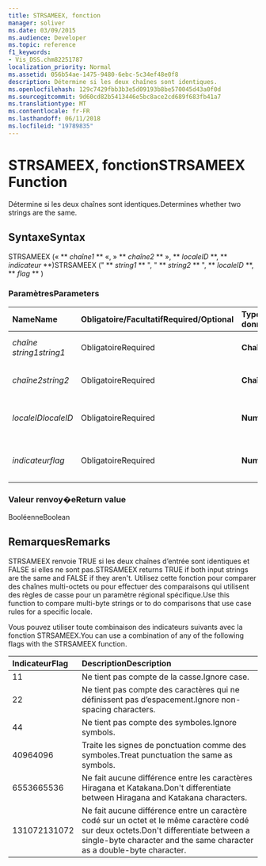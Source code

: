 ```yaml
---
title: STRSAMEEX, fonction
manager: soliver
ms.date: 03/09/2015
ms.audience: Developer
ms.topic: reference
f1_keywords:
- Vis_DSS.chm82251787
localization_priority: Normal
ms.assetid: 056b54ae-1475-9480-6ebc-5c34ef48e0f8
description: Détermine si les deux chaînes sont identiques.
ms.openlocfilehash: 129c7429fbb3b3e5d09193b8be570045d43a0f0d
ms.sourcegitcommit: 9d60cd82b5413446e5bc8ace2cd689f683fb41a7
ms.translationtype: MT
ms.contentlocale: fr-FR
ms.lasthandoff: 06/11/2018
ms.locfileid: "19789835"
---
```

# <a name="strsameex-function"></a><span data-ttu-id="f67e8-103">STRSAMEEX, fonction</span><span class="sxs-lookup"><span data-stu-id="f67e8-103">STRSAMEEX Function</span></span>

<span data-ttu-id="f67e8-104">Détermine si les deux chaînes sont identiques.</span><span class="sxs-lookup"><span data-stu-id="f67e8-104">Determines whether two strings are the same.</span></span>
  
## <a name="syntax"></a><span data-ttu-id="f67e8-105">Syntaxe</span><span class="sxs-lookup"><span data-stu-id="f67e8-105">Syntax</span></span>

<span data-ttu-id="f67e8-106">STRSAMEEX (« ** *chaîne1* ** «, » ** *chaîne2* ** », ** *localeID* **, ** *indicateur* **)</span><span class="sxs-lookup"><span data-stu-id="f67e8-106">STRSAMEEX (" ** *string1* ** ", " ** *string2* ** ", ** *localeID* **, ** *flag* ** )</span></span> 
  
### <a name="parameters"></a><span data-ttu-id="f67e8-107">Paramètres</span><span class="sxs-lookup"><span data-stu-id="f67e8-107">Parameters</span></span>

|<span data-ttu-id="f67e8-108">**Name**</span><span class="sxs-lookup"><span data-stu-id="f67e8-108">**Name**</span></span>|<span data-ttu-id="f67e8-109">**Obligatoire/Facultatif**</span><span class="sxs-lookup"><span data-stu-id="f67e8-109">**Required/Optional**</span></span>|<span data-ttu-id="f67e8-110">**Type de données**</span><span class="sxs-lookup"><span data-stu-id="f67e8-110">**Data Type**</span></span>|<span data-ttu-id="f67e8-111">**Description**</span><span class="sxs-lookup"><span data-stu-id="f67e8-111">**Description**</span></span>|
|:-----|:-----|:-----|:-----|
| <span data-ttu-id="f67e8-112">_chaîne string1_</span><span class="sxs-lookup"><span data-stu-id="f67e8-112">_string1_</span></span> <br/> |<span data-ttu-id="f67e8-113">Obligatoire</span><span class="sxs-lookup"><span data-stu-id="f67e8-113">Required</span></span>  <br/> |<span data-ttu-id="f67e8-114">**Chaîne**</span><span class="sxs-lookup"><span data-stu-id="f67e8-114">**String**</span></span> <br/> |<span data-ttu-id="f67e8-115">Première chaîne à comparer.</span><span class="sxs-lookup"><span data-stu-id="f67e8-115">The first string to compare.</span></span>  <br/> |
| <span data-ttu-id="f67e8-116">_chaîne2_</span><span class="sxs-lookup"><span data-stu-id="f67e8-116">_string2_</span></span> <br/> |<span data-ttu-id="f67e8-117">Obligatoire</span><span class="sxs-lookup"><span data-stu-id="f67e8-117">Required</span></span>  <br/> |<span data-ttu-id="f67e8-118">**Chaîne**</span><span class="sxs-lookup"><span data-stu-id="f67e8-118">**String**</span></span> <br/> | <span data-ttu-id="f67e8-119">Deuxième chaîne à comparer.</span><span class="sxs-lookup"><span data-stu-id="f67e8-119">The second string to compare.</span></span>  <br/> |
| <span data-ttu-id="f67e8-120">_localeID_</span><span class="sxs-lookup"><span data-stu-id="f67e8-120">_localeID_</span></span> <br/> |<span data-ttu-id="f67e8-121">Obligatoire</span><span class="sxs-lookup"><span data-stu-id="f67e8-121">Required</span></span>  <br/> |<span data-ttu-id="f67e8-122">**Numérique**</span><span class="sxs-lookup"><span data-stu-id="f67e8-122">**Numeric**</span></span> <br/> |<span data-ttu-id="f67e8-123">Code du pays (paramètre régional).</span><span class="sxs-lookup"><span data-stu-id="f67e8-123">The locale ID code.</span></span>  <br/> |
| <span data-ttu-id="f67e8-124">_indicateur_</span><span class="sxs-lookup"><span data-stu-id="f67e8-124">_flag_</span></span> <br/> |<span data-ttu-id="f67e8-125">Obligatoire</span><span class="sxs-lookup"><span data-stu-id="f67e8-125">Required</span></span>  <br/> |<span data-ttu-id="f67e8-126">**Numérique**</span><span class="sxs-lookup"><span data-stu-id="f67e8-126">**Numeric**</span></span> <br/> | <span data-ttu-id="f67e8-127">Bit qui indique le type de comparaison.</span><span class="sxs-lookup"><span data-stu-id="f67e8-127">A bit that specifies the type of comparison.</span></span>  <br/> |
   
### <a name="return-value"></a><span data-ttu-id="f67e8-128">Valeur renvoy�e</span><span class="sxs-lookup"><span data-stu-id="f67e8-128">Return value</span></span>

<span data-ttu-id="f67e8-129">Booléenne</span><span class="sxs-lookup"><span data-stu-id="f67e8-129">Boolean</span></span>
  
## <a name="remarks"></a><span data-ttu-id="f67e8-130">Remarques</span><span class="sxs-lookup"><span data-stu-id="f67e8-130">Remarks</span></span>

<span data-ttu-id="f67e8-131">STRSAMEEX renvoie TRUE si les deux chaînes d’entrée sont identiques et FALSE si elles ne sont pas.</span><span class="sxs-lookup"><span data-stu-id="f67e8-131">STRSAMEEX returns TRUE if both input strings are the same and FALSE if they aren't.</span></span> <span data-ttu-id="f67e8-132">Utilisez cette fonction pour comparer des chaînes multi-octets ou pour effectuer des comparaisons qui utilisent des règles de casse pour un paramètre régional spécifique.</span><span class="sxs-lookup"><span data-stu-id="f67e8-132">Use this function to compare multi-byte strings or to do comparisons that use case rules for a specific locale.</span></span>
  
<span data-ttu-id="f67e8-133">Vous pouvez utiliser toute combinaison des indicateurs suivants avec la fonction STRSAMEEX.</span><span class="sxs-lookup"><span data-stu-id="f67e8-133">You can use a combination of any of the following flags with the STRSAMEEX function.</span></span>
  
|<span data-ttu-id="f67e8-134">**Indicateur**</span><span class="sxs-lookup"><span data-stu-id="f67e8-134">**Flag**</span></span>|<span data-ttu-id="f67e8-135">**Description**</span><span class="sxs-lookup"><span data-stu-id="f67e8-135">**Description**</span></span>|
|:-----|:-----|
|<span data-ttu-id="f67e8-136">1</span><span class="sxs-lookup"><span data-stu-id="f67e8-136">1</span></span>  <br/> |<span data-ttu-id="f67e8-137">Ne tient pas compte de la casse.</span><span class="sxs-lookup"><span data-stu-id="f67e8-137">Ignore case.</span></span>  <br/> |
|<span data-ttu-id="f67e8-138">2</span><span class="sxs-lookup"><span data-stu-id="f67e8-138">2</span></span>  <br/> |<span data-ttu-id="f67e8-139">Ne tient pas compte des caractères qui ne définissent pas d’espacement.</span><span class="sxs-lookup"><span data-stu-id="f67e8-139">Ignore non-spacing characters.</span></span>  <br/> |
|<span data-ttu-id="f67e8-140">4</span><span class="sxs-lookup"><span data-stu-id="f67e8-140">4</span></span>  <br/> |<span data-ttu-id="f67e8-141">Ne tient pas compte des symboles.</span><span class="sxs-lookup"><span data-stu-id="f67e8-141">Ignore symbols.</span></span>  <br/> |
|<span data-ttu-id="f67e8-142">4096</span><span class="sxs-lookup"><span data-stu-id="f67e8-142">4096</span></span>  <br/> |<span data-ttu-id="f67e8-143">Traite les signes de ponctuation comme des symboles.</span><span class="sxs-lookup"><span data-stu-id="f67e8-143">Treat punctuation the same as symbols.</span></span>  <br/> |
|<span data-ttu-id="f67e8-144">65536</span><span class="sxs-lookup"><span data-stu-id="f67e8-144">65536</span></span>  <br/> |<span data-ttu-id="f67e8-145">Ne fait aucune différence entre les caractères Hiragana et Katakana.</span><span class="sxs-lookup"><span data-stu-id="f67e8-145">Don't differentiate between Hiragana and Katakana characters.</span></span>  <br/> |
|<span data-ttu-id="f67e8-146">131072</span><span class="sxs-lookup"><span data-stu-id="f67e8-146">131072</span></span>  <br/> |<span data-ttu-id="f67e8-147">Ne fait aucune différence entre un caractère codé sur un octet et le même caractère codé sur deux octets.</span><span class="sxs-lookup"><span data-stu-id="f67e8-147">Don't differentiate between a single-byte character and the same character as a double-byte character.</span></span>  <br/> |
   

